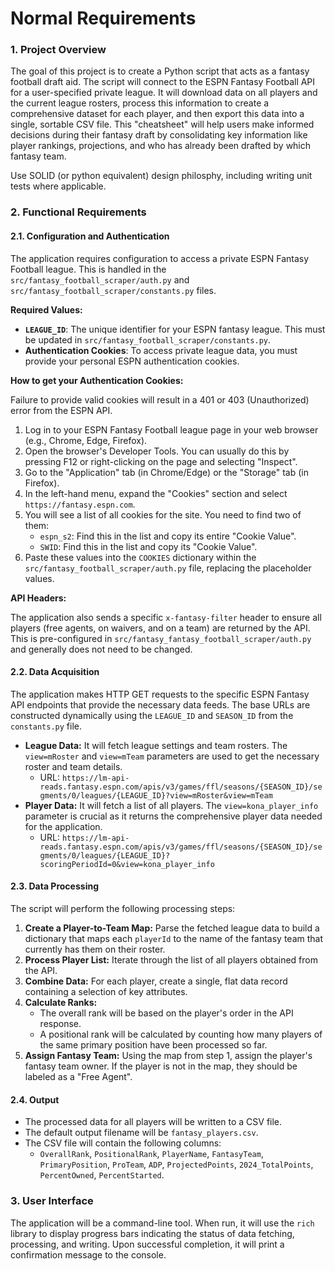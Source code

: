 # Normal Requirements

### 1. Project Overview

The goal of this project is to create a Python script that acts as a fantasy football draft aid. The script will connect to the ESPN Fantasy Football API for a user-specified private league. It will download data on all players and the current league rosters, process this information to create a comprehensive dataset for each player, and then export this data into a single, sortable CSV file. This "cheatsheet" will help users make informed decisions during their fantasy draft by consolidating key information like player rankings, projections, and who has already been drafted by which fantasy team.

Use SOLID (or python equivalent) design philosphy, including writing unit tests where applicable.

### 2. Functional Requirements

#### 2.1. Configuration and Authentication

The application requires configuration to access a private ESPN Fantasy Football league. This is handled in the `src/fantasy_football_scraper/auth.py` and `src/fantasy_football_scraper/constants.py` files.

**Required Values:**

*   **`LEAGUE_ID`**: The unique identifier for your ESPN fantasy league. This must be updated in `src/fantasy_football_scraper/constants.py`.
*   **Authentication Cookies**: To access private league data, you must provide your personal ESPN authentication cookies.

**How to get your Authentication Cookies:**

Failure to provide valid cookies will result in a 401 or 403 (Unauthorized) error from the ESPN API.

1.  Log in to your ESPN Fantasy Football league page in your web browser (e.g., Chrome, Edge, Firefox).
2.  Open the browser's Developer Tools. You can usually do this by pressing F12 or right-clicking on the page and selecting "Inspect".
3.  Go to the "Application" tab (in Chrome/Edge) or the "Storage" tab (in Firefox).
4.  In the left-hand menu, expand the "Cookies" section and select `https://fantasy.espn.com`.
5.  You will see a list of all cookies for the site. You need to find two of them:
    *   `espn_s2`: Find this in the list and copy its entire "Cookie Value".
    *   `SWID`: Find this in the list and copy its "Cookie Value".
6.  Paste these values into the `COOKIES` dictionary within the `src/fantasy_football_scraper/auth.py` file, replacing the placeholder values.

**API Headers:**

The application also sends a specific `x-fantasy-filter` header to ensure all players (free agents, on waivers, and on a team) are returned by the API. This is pre-configured in `src/fantasy_fantasy_football_scraper/auth.py` and generally does not need to be changed.

#### 2.2. Data Acquisition
The application makes HTTP GET requests to the specific ESPN Fantasy API endpoints that provide the necessary data feeds. The base URLs are constructed dynamically using the `LEAGUE_ID` and `SEASON_ID` from the `constants.py` file.

*   **League Data:** It will fetch league settings and team rosters. The `view=mRoster` and `view=mTeam` parameters are used to get the necessary roster and team details.
    *   URL: `https://lm-api-reads.fantasy.espn.com/apis/v3/games/ffl/seasons/{SEASON_ID}/segments/0/leagues/{LEAGUE_ID}?view=mRoster&view=mTeam`
*   **Player Data:** It will fetch a list of all players. The `view=kona_player_info` parameter is crucial as it returns the comprehensive player data needed for the application.
    *   URL: `https://lm-api-reads.fantasy.espn.com/apis/v3/games/ffl/seasons/{SEASON_ID}/segments/0/leagues/{LEAGUE_ID}?scoringPeriodId=0&view=kona_player_info`

#### 2.3. Data Processing
The script will perform the following processing steps:
1.  **Create a Player-to-Team Map:** Parse the fetched league data to build a dictionary that maps each `playerId` to the name of the fantasy team that currently has them on their roster.
2.  **Process Player List:** Iterate through the list of all players obtained from the API.
3.  **Combine Data:** For each player, create a single, flat data record containing a selection of key attributes.
4.  **Calculate Ranks:**
    *   The overall rank will be based on the player's order in the API response.
    *   A positional rank will be calculated by counting how many players of the same primary position have been processed so far.
5.  **Assign Fantasy Team:** Using the map from step 1, assign the player's fantasy team owner. If the player is not in the map, they should be labeled as a "Free Agent".

#### 2.4. Output
*   The processed data for all players will be written to a CSV file.
*   The default output filename will be `fantasy_players.csv`.
*   The CSV file will contain the following columns:
    *   `OverallRank`, `PositionalRank`, `PlayerName`, `FantasyTeam`, `PrimaryPosition`, `ProTeam`, `ADP`, `ProjectedPoints`, `2024_TotalPoints`, `PercentOwned`, `PercentStarted`.

### 3. User Interface
The application will be a command-line tool. When run, it will use the `rich` library to display progress bars indicating the status of data fetching, processing, and writing. Upon successful completion, it will print a confirmation message to the console.
